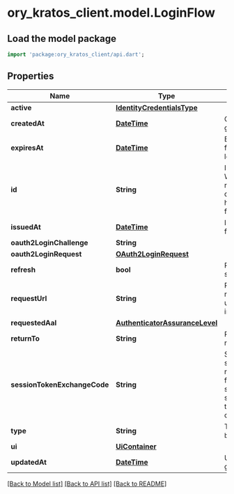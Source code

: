 # ory_kratos_client.model.LoginFlow

## Load the model package
```dart
import 'package:ory_kratos_client/api.dart';
```

## Properties
Name | Type | Description | Notes
------------ | ------------- | ------------- | -------------
**active** | [**IdentityCredentialsType**](IdentityCredentialsType.md) |  | [optional] 
**createdAt** | [**DateTime**](DateTime.md) | CreatedAt is a helper struct field for gobuffalo.pop. | [optional] 
**expiresAt** | [**DateTime**](DateTime.md) | ExpiresAt is the time (UTC) when the flow expires. If the user still wishes to log in, a new flow has to be initiated. | 
**id** | **String** | ID represents the flow's unique ID. When performing the login flow, this represents the id in the login UI's query parameter: http://<selfservice.flows.login.ui_url>/?flow=<flow_id> | 
**issuedAt** | [**DateTime**](DateTime.md) | IssuedAt is the time (UTC) when the flow started. | 
**oauth2LoginChallenge** | **String** |  | [optional] 
**oauth2LoginRequest** | [**OAuth2LoginRequest**](OAuth2LoginRequest.md) |  | [optional] 
**refresh** | **bool** | Refresh stores whether this login flow should enforce re-authentication. | [optional] 
**requestUrl** | **String** | RequestURL is the initial URL that was requested from Ory Kratos. It can be used to forward information contained in the URL's path or query for example. | 
**requestedAal** | [**AuthenticatorAssuranceLevel**](AuthenticatorAssuranceLevel.md) |  | [optional] 
**returnTo** | **String** | ReturnTo contains the requested return_to URL. | [optional] 
**sessionTokenExchangeCode** | **String** | SessionTokenExchangeCode holds the secret code that the client can use to retrieve a session token after the login flow has been completed. This is only set if the client has requested a session token exchange code, and if the flow is of type \"api\", and only on creating the login flow. | [optional] 
**type** | **String** | The flow type can either be `api` or `browser`. | 
**ui** | [**UiContainer**](UiContainer.md) |  | 
**updatedAt** | [**DateTime**](DateTime.md) | UpdatedAt is a helper struct field for gobuffalo.pop. | [optional] 

[[Back to Model list]](../README.md#documentation-for-models) [[Back to API list]](../README.md#documentation-for-api-endpoints) [[Back to README]](../README.md)


